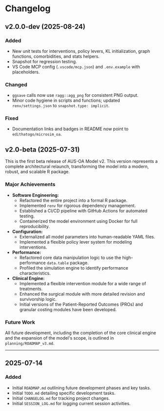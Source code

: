 # Changelog

## v2.0.0-dev (2025-08-24)

### Added
- New unit tests for interventions, policy levers, KL initialization, graph functions, comorbidities, and stats helpers.
- Snapshot for regression testing.
- VS Code MCP config (`.vscode/mcp.json`) and `.env.example` with placeholders.

### Changed
- `ggsave` calls now use `ragg::agg_png` for consistent PNG output.
- Minor code hygiene in scripts and functions; updated `renv/settings.json` to `snapshot.type: implicit`.

### Fixed
- Documentation links and badges in README now point to `edithatogo/microsim_oa`.

## v2.0-beta (2025-07-31)

This is the first beta release of AUS-OA Model v2. This version represents a complete architectural relaunch, transforming the model into a modern, robust, and scalable R package.

### Major Achievements

- **Software Engineering:**
    - Refactored the entire project into a formal R package.
    - Implemented `renv` for rigorous dependency management.
    - Established a CI/CD pipeline with GitHub Actions for automated testing.
    - Containerized the model environment using Docker for full reproducibility.
- **Configuration:**
    - Externalized all model parameters into human-readable YAML files.
    - Implemented a flexible policy lever system for modeling interventions.
- **Performance:**
    - Refactored core data manipulation logic to use the high-performance `data.table` package.
    - Profiled the simulation engine to identify performance characteristics.
- **Clinical Engine:**
    - Implemented a flexible intervention module for a wide range of treatments.
    - Enhanced the surgical module with more detailed revision and survivorship logic.
    - Initial versions of the Patient-Reported Outcomes (PROs) and granular costing modules have been developed.

### Future Work
All future development, including the completion of the core clinical engine and the expansion of the model's scope, is outlined in `planning/ROADMAP_v3.md`.

---

## 2025-07-14

### Added
- Initial `ROADMAP.md` outlining future development phases and key tasks.
- Initial `TODO.md` detailing specific development tasks.
- Initial `CHANGELOG.md` for tracking project changes.
- Initial `SESSION_LOG.md` for logging current session activities.
